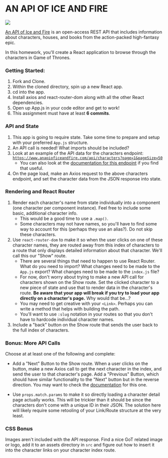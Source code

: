 # AN API OF ICE AND FIRE
![](https://thumbs.gfycat.com/DeepUntriedCivet-small.gif)


[An API of Ice and Fire](https://www.anapioficeandfire.com/) is an open-access REST API that includes information about characters, houses, and books from the action-packed high-fantasy epic.

In this homework, you'll create a React application to browse through the characters in Game of Thrones.

### Getting Started:

1. Fork and Clone.
1. Within the cloned directory, spin up a new React app.
1. cd into the app.
1. Install axios and react-router-dom along with all the other React dependencies.
1. Open up App.js in your code editor and get to work!
1. This assignment must have at least **6 commits**.

### API and State
1. This app is going to require state. Take some time to prepare and setup with your preferred `App.js` structure.
1. An API call is needed! What imports should be included?
1. Look at an example of the API data for the characters endpoint: [`https://www.anapioficeandfire.com/api/characters?page=1&pageSize=50`](https://www.anapioficeandfire.com/api/characters?page=1&pageSize=50)
    - You can also look at the [documentation for this endpoint](https://www.anapioficeandfire.com/Documentation#characters) if you find that useful.
1. On the page load, make an Axios request to the above characters endpoint, and set the character data from the JSON response into state.

### Rendering and React Router
1. Render each character's name from state individually into a component (one character per component instance). Feel free to include some basic, additional character info.
   - This would be a good time to use a `.map()`.
   - Some characters may not have names, so you'll have to find some way to account for this (perhaps they use an alias?). Do not skip these characters.
1. Use `react-router-dom` to make it so when the user clicks on one of these character names, they are routed away from this index of characters to a route that only displays detailed information about that character. We'll call this our "Show" route.
    - There are several things that need to happen to use React Router. What do you need to import? What changes need to be made to the `App.js` export? What changes need to be made to the `index.js` file?
    - For now, don't worry about trying to make a new API call for characters shown on the Show route. Set the clicked character to a new piece of state and use that to render data in the character's route. **Be aware that your app will break if you try to load your app directly on a character's page.** Why would that be...?
    - You may need to get creative with your `<Link>`. Perhaps you can write a method that helps with building the path.
    - You'll want to use `:slug` notation in your routes so that you don't have to hardcode individual character names.
1. Include a "back" button on the Show route that sends the user back to the full index of characters.

### Bonus: More API Calls
Choose at at least one of the following and complete:
- Add a "Next" Button to the Show route. When a user clicks on the button, make a new Axios call to get the next character in the index, and send the user to that character's page. Add a "Previous" Button, which should have similar functionality to the "Next" button but in the reverse direction. You may want to check the [documentation](https://www.anapioficeandfire.com/Documentation#characters) for this one.

- Use `props.match.params` to make it so directly loading a character detail page actually works. This will be trickier than it should be since the characters don't come with a unique ID in their JSON. The solution here will likely require some retooling of your Link/Route structure at the very least.

### CSS Bonus
Images aren't included with the API response. Find a nice GoT related image or logo, add it to an assets directory in `src` and figure out how to insert it into the character links on your character index route.
